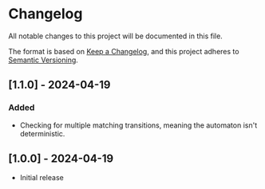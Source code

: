 # Changelog

All notable changes to this project will be documented in this file.

The format is based on [Keep a Changelog](https://keepachangelog.com/en/1.1.0/),
and this project adheres to [Semantic Versioning](https://semver.org/spec/v2.0.0.html).

## [1.1.0] - 2024-04-19
### Added
- Checking for multiple matching transitions, meaning the automaton isn't deterministic.

## [1.0.0] - 2024-04-19
- Initial release
